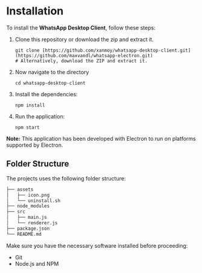 # Installation

To install the **WhatsApp Desktop Client**, follow these steps:

1. Clone this repository or download the zip and extract it.
   ```
   git clone [https://github.com/xanmoy/whatsapp-desktop-client.git] (https://github.com/maxvandl/whatsapp-electron.git)
   # Alternatively, download the ZIP and extract it.
   ```

2. Now navigate to the directory
   ```
   cd whatsapp-desktop-client
   ```

3. Install the dependencies:
   ```
   npm install
   ```

4. Run the application:
   ```
   npm start
   ```

**Note:** This application has been developed with Electron to run on platforms supported by Electron.

## Folder Structure

The projects uses the following folder structure:

```sh
├── assets
│   ├── icon.png
│   └── uninstall.sh
├── node_modules
├── src
│   ├── main.js
│   └── renderer.js
├── package.json
└── README.md
```

Make sure you have the necessary software installed before proceeding: 
  - Git
  - Node.js and NPM
